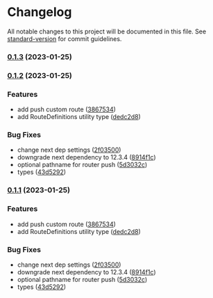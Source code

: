 # Changelog

All notable changes to this project will be documented in this file. See [standard-version](https://github.com/conventional-changelog/standard-version) for commit guidelines.

### [0.1.3](https://github.com/knihobot/nextjs-typed-router/compare/v0.1.2...v0.1.3) (2023-01-25)

### [0.1.2](https://github.com/knihobot/nextjs-typed-router/compare/v0.1.0...v0.1.2) (2023-01-25)


### Features

* add push custom route ([3867534](https://github.com/knihobot/nextjs-typed-router/commit/3867534bb533e9d8ca074b4f35b77292304fa3f9))
* add RouteDefinitions utility type ([dedc2d8](https://github.com/knihobot/nextjs-typed-router/commit/dedc2d89d0723e24967f30017e1f008e04a09581))


### Bug Fixes

* change next dep settings ([2f03500](https://github.com/knihobot/nextjs-typed-router/commit/2f03500105d9a12add8244a9a3058a64564b6007))
* downgrade next dependency to 12.3.4 ([8914f1c](https://github.com/knihobot/nextjs-typed-router/commit/8914f1cf6fe5c2fe7e70d46a0e5de399b4efd79f))
* optional pathname for router push ([5d3032c](https://github.com/knihobot/nextjs-typed-router/commit/5d3032ce5df88f322e17be94261101beec7dc7af))
* types ([43d5292](https://github.com/knihobot/nextjs-typed-router/commit/43d529286e62b04f2720f5c2cdd1927cc1ad8f86))

### [0.1.1](https://github.com/knihobot/nextjs-typed-router/compare/v0.1.0...v0.1.1) (2023-01-25)


### Features

* add push custom route ([3867534](https://github.com/knihobot/nextjs-typed-router/commit/3867534bb533e9d8ca074b4f35b77292304fa3f9))
* add RouteDefinitions utility type ([dedc2d8](https://github.com/knihobot/nextjs-typed-router/commit/dedc2d89d0723e24967f30017e1f008e04a09581))


### Bug Fixes

* change next dep settings ([2f03500](https://github.com/knihobot/nextjs-typed-router/commit/2f03500105d9a12add8244a9a3058a64564b6007))
* downgrade next dependency to 12.3.4 ([8914f1c](https://github.com/knihobot/nextjs-typed-router/commit/8914f1cf6fe5c2fe7e70d46a0e5de399b4efd79f))
* optional pathname for router push ([5d3032c](https://github.com/knihobot/nextjs-typed-router/commit/5d3032ce5df88f322e17be94261101beec7dc7af))
* types ([43d5292](https://github.com/knihobot/nextjs-typed-router/commit/43d529286e62b04f2720f5c2cdd1927cc1ad8f86))
